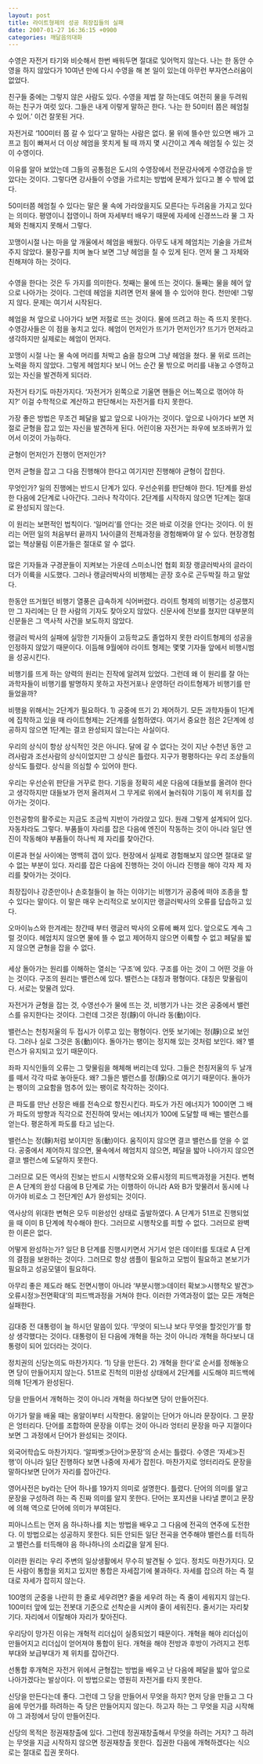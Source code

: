 ```yaml
---
layout: post
title: 라이트형제의 성공 최장집들의 실패
date: 2007-01-27 16:36:15 +0900
categories: 깨달음의대화
---
```

수영은 자전거 타기와 비슷해서 한번 배워두면 절대로 잊어먹지 않는다. 나는 한 동안 수영을 하지 않았다가 10여년 만에 다시 수영을 해 본 일이 있는데 아무런 부자연스러움이 없었다. 
  

  
친구들 중에는 그렇지 않은 사람도 있다. 수영을 제법 잘 하는데도 여전히 물을 두려워 하는 친구가 여럿 있다. 그들은 내게 이렇게 말하곤 한다. ‘나는 한 50미터 쯤은 헤엄칠 수 있어.’ 이건 잘못된 거다. 
  

  
자전거로 ‘100미터 쯤 갈 수 있다’고 말하는 사람은 없다. 물 위에 뜰수만 있으면 배가 고프고 힘이 빠져서 더 이상 헤엄을 못치게 될 때 까지 몇 시간이고 계속 헤엄칠 수 있는 것이 수영이다. 
  

  
이유를 알아 보았는데 그들의 공통점은 도시의 수영장에서 전문강사에게 수영강습을 받았다는 것이다. 그렇다면 강사들이 수영을 가르치는 방법에 문제가 있다고 볼 수 밖에 없다. 
  

  
50미터쯤 헤엄칠 수 있다는 말은 물 속에 가라앉을지도 모른다는 두려움을 가지고 있다는 의미다. 평영이니 접영이니 하며 자세부터 배우기 때문에 자세에 신경쓰느라 물 그 자체와 친해지지 못해서 그렇다. 
  

  
꼬맹이시절 나는 마을 앞 개울에서 헤엄을 배웠다. 아무도 내게 헤엄치는 기술을 가르쳐 주지 않았다. 물장구를 치며 놀다 보면 그냥 헤엄을 칠 수 있게 된다. 먼저 물 그 자체와 친해져야 하는 것이다. 
  

  
###
  

  
수영을 한다는 것은 두 가지를 의미한다. 첫째는 물에 뜨는 것이다. 둘째는 물을 헤어 앞으로 나아가는 것이다. 그런데 헤엄을 치려면 먼저 물에 뜰 수 있어야 한다. 천만에! 그렇지 않다. 문제는 여기서 시작된다. 
  

  
헤엄을 쳐 앞으로 나아가다 보면 저절로 뜨는 것이다. 물에 뜨려고 하는 즉 뜨지 못한다. 수영강사들은 이 점을 놓치고 있다. 헤엄이 먼저인가 뜨기가 먼저인가? 뜨기가 먼저라고 생각하지만 실제로는 헤엄이 먼저다. 
  

  
꼬맹이 시절 나는 물 속에 머리를 처박고 숨을 참으며 그냥 헤엄을 쳤다. 물 위로 뜨려는 노력을 하지 않았다. 그렇게 헤엄치다 보니 어느 순간 물 밖으로 머리를 내놓고 수영하고 있는 자신을 발견하게 되더라. 
  

  
자전거 타기도 마찬가지다. ‘자전거가 왼쪽으로 기울면 핸들은 어느쪽으로 꺾어야 하지?’ 이걸 수학적으로 계산하고 판단해서는 자전거를 타지 못한다. 
  

  
가장 좋은 방법은 무조건 페달을 밟고 앞으로 나아가는 것이다. 앞으로 나아가다 보면 저절로 균형을 잡고 있는 자신을 발견하게 된다. 어린이용 자전거는 좌우에 보조바퀴가 있어서 이것이 가능하다. 
  

  
균형이 먼저인가 진행이 먼저인가? 
  
먼저 균형을 잡고 그 다음 진행해야 한다고 여기지만 진행해야 균형이 잡힌다. 
  

  
무엇인가? 일의 진행에는 반드시 단계가 있다. 우선순위를 판단해야 한다. 1단계를 완성한 다음에 2단계로 나아간다. 그러나 착각이다. 2단계를 시작하지 않으면 1단계는 절대로 완성되지 않는다. 
  

  
이 원리는 보편적인 법칙이다. ‘일머리’를 안다는 것은 바로 이것을 안다는 것이다. 이 원리는 어떤 일의 처음부터 끝까지 1사이클의 전체과정을 경험해봐야 알 수 있다. 현장경험없는 책상물림 이론가들은 절대로 알 수 없다. 
  

  
###
  

  
많은 기자들과 구경꾼들이 지켜보는 가운데 스미소니언 협회 회장 랭글러박사의 글라이더가 이륙을 시도했다. 그러나 랭글러박사의 비행체는 곧장 호수로 곤두박질 하고 말았다. 
  

  
한동안 뜨거웠던 비행기 열풍은 급속하게 식어버렸다. 라이트 형제의 비행기는 성공했지만 그 자리에는 단 한 사람의 기자도 찾아오지 않았다. 신문사에 전보를 쳤지만 대부분의 신문들은 그 역사적 사건을 보도하지 않았다.
  

  
랭글러 박사의 실패에 실망한 기자들이 고등학교도 졸업하지 못한 라이트형제의 성공을 인정하지 않았기 때문이다. 이듬해 9월에야 라이트 형제는 몇몇 기자들 앞에서 비행시범을 성공시킨다. 
  

  
비행기를 뜨게 하는 양력의 원리는 진작에 알려져 있었다. 그런데 왜 이 원리를 잘 아는 과학자들이 비행기를 발명하지 못하고 자전거포나 운영하던 라이트형제가 비행기를 만들었을까? 
  

  
비행을 위해서는 2단계가 필요하다. 1) 공중에 뜨기 2) 제어하기. 모든 과학자들이 1단계에 집착하고 있을 때 라이트형제는 2단계를 실험하였다. 여기서 중요한 점은 2단계에 성공하지 않으면 1단계는 결코 완성되지 않는다는 사실이다. 
  

  
우리의 상식이 항상 상식적인 것은 아니다. 달에 갈 수 없다는 것이 지난 수천년 동안 고려사람과 조선사람의 상식이었지만 그 상식은 틀렸다. 지구가 평평하다는 우리 조상들의 상식도 틀렸다. 상식을 의심할 수 있어야 한다.
  

  
우리는 우선순위 판단을 거꾸로 한다. 기둥을 정확히 세운 다음에 대들보를 올려야 한다고 생각하지만 대들보가 먼저 올려져서 그 무게로 위에서 눌러줘야 기둥이 제 위치를 잡아가는 것이다. 
  

  
인천공항의 활주로는 지금도 조금씩 지반이 가라앉고 있다. 원래 그렇게 설계되어 있다. 자동차라도 그렇다. 부품들이 자리를 잡은 다음에 엔진이 작동하는 것이 아니라 일단 엔진이 작동해야 부품들이 하나씩 제 자리를 찾아간다. 
  

  
이론과 현실 사이에는 명백히 갭이 있다. 현장에서 실제로 경험해보지 않으면 절대로 알 수 없는 부분이 있다. 자리를 잡은 다음에 진행하는 것이 아니라 진행을 해야 각자 제 자리를 찾아가는 것이다.
  

  
최장집이나 강준만이나 손호철들이 늘 하는 이야기는 비행기가 공중에 떠야 조종을 할 수 있다는 말이다. 이 말은 매우 논리적으로 보이지만 랭글러박사의 오류를 답습하고 있다. 
  

  
오마이뉴스와 한겨레는 창간때 부터 랭글러 박사의 오류에 빠져 있다. 앞으로도 계속 그럴 것이다. 헤엄치지 않으면 물에 뜰 수 없고 제어하지 않으면 이륙할 수 없고 페달을 밟지 않으면 균형을 잡을 수 없다. 
  

  
###
  

  
세상 돌아가는 원리를 이해하는 열쇠는 ‘구조’에 있다. 구조를 아는 것이 그 어떤 것을 아는 것이다. 구조의 원리는 밸런스에 있다. 밸런스는 대칭과 평형이다. 대칭은 맞물림이다. 서로는 맞물려 있다. 
  

  
자전거가 균형을 잡는 것, 수영선수가 물에 뜨는 것, 비행기가 나는 것은 공중에서 밸런스를 유지한다는 것이다. 그런데 그것은 정(靜)이 아니라 동(動)이다.
  

  
밸런스는 천칭저울의 두 접시가 이루고 있는 평형이다. 언뜻 보기에는 정(靜)으로 보인다. 그러나 실로 그것은 동(動)이다. 돌아가는 팽이는 정지해 있는 것처럼 보인다. 왜? 밸런스가 유지되고 있기 때문이다. 
  

  
좌파 지식인들의 오류는 그 맞물림을 해체해 버리는데 있다. 그들은 천칭저울의 두 날개를 떼서 각각 따로 놓아둔다. 왜? 그들은 밸런스를 정(靜)으로 여기기 때문이다. 돌아가는 팽이의 고요함을 멈추어 있는 팽이로 착각하는 것이다. 
  

  
큰 파도를 만난 선장은 배를 전속으로 항진시킨다. 파도가 가진 에너지가 100이면 그 배가 파도의 방향과 직각으로 전진하여 맞서는 에너지가 100에 도달할 때 배는 밸런스를 얻는다. 평온하게 파도를 타고 넘는다. 
  

  
밸런스는 정(靜)처럼 보이지만 동(動)이다. 움직이지 않으면 결코 밸런스를 얻을 수 없다. 공중에서 제어하지 않으면, 물속에서 헤엄치지 않으면, 페달을 밟아 나아가지 않으면 결코 밸런스에 도달하지 못한다. 
  

  
그러므로 모든 역사의 진보는 반드시 시행착오와 오류시정의 피드백과정을 거친다. 변혁은 A 단계의 완성 다음에 B 단계로 가는 이행하이 아니라 A와 B가 맞물려서 동시에 나아가야 비로소 그 전단계인 A가 완성되는 것이다. 
  

  
역사상의 위대한 변혁은 모두 미완성인 상태로 출발하였다. A 단계가 51프로 진행되었을 때 이미 B 단계에 착수해야 한다. 그러므로 시행착오를 피할 수 없다. 그러므로 완벽한 이론은 없다. 
  

  
어떻게 완성하는가? 일단 B 단계를 진행시키면서 거기서 얻은 데이터를 토대로 A 단계의 결점을 보완하는 것이다. 그러므로 항상 샘플이 필요하고 모범이 필요하고 본보기가 필요하고 성공모델이 필요하다. 
  

  
아무리 좋은 제도라 해도 전면시행이 아니라 ‘부분시행≫데이터 확보≫시행착오 발견≫오류시정≫전면확대’의 피드백과정을 거쳐야 한다. 이러한 가역과정이 없는 모든 개혁은 실패한다. 
  

  
###
  

  
김대중 전 대통령이 늘 하시던 말씀이 있다. ‘무엇이 되느냐 보다 무엇을 할것인가’를 항상 생각했다는 것이다. 대통령이 된 다음에 개혁을 하는 것이 아니라 개혁을 하다보니 대통령이 되어 있더라는 것이다. 
  

  
정치권의 신당논의도 마찬가지다. ‘1) 당을 만든다. 2) 개혁을 한다’로 순서를 정해놓으면 당이 만들어지지 않는다. 51프로 진척의 미완성 상태에서 2단계를 시도해야 피드백에 의해 1단계가 완성된다. 
  

  
당을 만들어서 개혁하는 것이 아니라 개혁을 하다보면 당이 만들어진다.
  

  
아기가 말을 배울 때는 옹알이부터 시작한다. 옹알이는 단어가 아니라 문장이다. 그 문장은 엉터리다. 단어를 조합하여 문장을 이루는 것이 아니라 엉터리 문장을 마구 지껄이다 보면 그 과정에서 단어가 완성되는 것이다. 
  

  
외국어학습도 마찬가지다. ‘알파벳≫단어≫문장’의 순서는 틀렸다. 수영은 ‘자세≫진행’이 아니라 일단 진행하다 보면 나중에 자세가 잡힌다. 마찬가지로 엉터리라도 문장을 말하다보면 단어가 자리를 잡아간다. 
  

  
영어사전은 by라는 단어 하나를 19가지 의미로 설명한다. 틀렸다. 단어의 의미를 알고 문장을 구성하려 하는 즉 진짜 의미를 알지 못한다. 단어는 포지션을 나타낼 뿐이고 문장에 의해 역으로 단어에 의미가 부여된다. 
  

  
피아니스트는 먼저 음 하나하나를 치는 방법을 배우고 그 다음에 전곡의 연주에 도전한다. 이 방법으로는 성공하지 못한다. 되든 안되든 일단 전곡을 연주해야 밸런스를 터득하고 밸런스를 터득해야 음 하나하나의 소리값을 알게 된다. 
  

  
이러한 원리는 우리 주변의 일상생활에서 무수히 발견될 수 있다. 정치도 마찬가지다. 모든 사람이 통합을 외치고 있지만 통합은 자세잡기에 불과하다. 자세를 잡으려 하는 즉 절대로 자세가 잡히지 않는다.
  

  
100명의 군중을 나란히 한 줄로 세우려면? 줄을 세우려 하는 즉 줄이 세워지지 않는다. 100미터 앞에 있는 전봇대 기준으로 선착순을 시켜야 줄이 세워진다. 줄서기는 자리찾기다. 자리에서 이탈해야 자리가 찾아진다. 
   

  
우리당이 망가진 이유는 개혁적 리더십이 실종되었기 때문이다. 개혁을 해야 리더십이 만들어지고 리더십이 얻어져야 통합이 된다. 개혁을 해야 전방과 후방이 가려지고 전투부대와 보급부대가 제 위치를 잡아간다.
   

  
선통합 후개혁은 자전거 위에서 균형잡는 방법을 배우고 난 다음에 페달을 밟아 앞으로 나아가겠다는 발상이다. 이 방법으로는 영원히 자전거를 타지 못한다. 
  

  
신당을 만든다는데 좋다. 그런데 그 당을 만들어서 무엇을 하지? 먼저 당을 만들고 그 다음에 무언가를 하려하는 즉 당은 만들어지지 않는다. 하고자 하는 그 무엇을 지금 시작해야 그 과정에서 당이 만들어진다.
  

  
신당의 목적은 정권재창출에 있다. 그런데 정권재창출해서 무엇을 하려는 거지? 그 하려는 무엇을 지금 시작하지 않으면 정권재창출 못한다. 집권한 다음에 개혁하겠다는 식으로는 절대로 집권 못하다.
